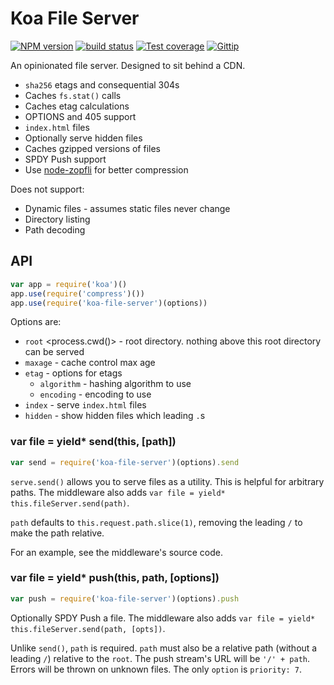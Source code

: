 
# Koa File Server

[![NPM version][npm-image]][npm-url]
[![build status][travis-image]][travis-url]
[![Test coverage][coveralls-image]][coveralls-url]
[![Gittip][gittip-image]][gittip-url]

An opinionated file server. Designed to sit behind a CDN.

- `sha256` etags and consequential 304s
- Caches `fs.stat()` calls
- Caches etag calculations
- OPTIONS and 405 support
- `index.html` files
- Optionally serve hidden files
- Caches gzipped versions of files
- SPDY Push support
- Use [node-zopfli](https://github.com/pierreinglebert/node-zopfli) for better compression

Does not support:

- Dynamic files - assumes static files never change
- Directory listing
- Path decoding

## API

```js
var app = require('koa')()
app.use(require('compress')())
app.use(require('koa-file-server')(options))
```

Options are:

- `root` <process.cwd()> - root directory. nothing above this root directory can be served
- `maxage` - cache control max age
- `etag` - options for etags
  - `algorithm` <sha256> - hashing algorithm to use
  - `encoding` <base64> - encoding to use
- `index` - serve `index.html` files
- `hidden` <false> - show hidden files which leading `.`s

### var file = yield* send(this, [path])

```js
var send = require('koa-file-server')(options).send
```

`serve.send()` allows you to serve files as a utility.
This is helpful for arbitrary paths.
The middleware also adds `var file = yield* this.fileServer.send(path)`.

`path` defaults to `this.request.path.slice(1)`,
removing the leading `/` to make the path relative.

For an example, see the middleware's source code.

### var file = yield* push(this, path, [options])

```js
var push = require('koa-file-server')(options).push
```

Optionally SPDY Push a file.
The middleware also adds `var file = yield* this.fileServer.send(path, [opts])`.

Unlike `send()`, `path` is required.
`path` must also be a relative path (without a leading `/`) relative to the `root`.
The push stream's URL will be `'/' + path`.
Errors will be thrown on unknown files.
The only `option` is `priority: 7`.

[npm-image]: https://img.shields.io/npm/v/koa-file-server.svg?style=flat
[npm-url]: https://npmjs.org/package/koa-file-server
[travis-image]: https://img.shields.io/travis/koajs/file-server.svg?style=flat
[travis-url]: https://travis-ci.org/koajs/file-server
[coveralls-image]: https://img.shields.io/coveralls/koajs/file-server.svg?style=flat
[coveralls-url]: https://coveralls.io/r/koajs/file-server?branch=master
[gittip-image]: https://img.shields.io/gittip/jonathanong.svg?style=flat
[gittip-url]: https://www.gittip.com/jonathanong/
